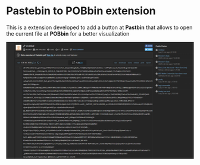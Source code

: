 # Pastebin to POBbin extension

This is a extension developed to add a button at **Pastbin** that allows to open the current file at **POBbin** for a better visualization


![example screenshot](doc/screenshot1.png)

